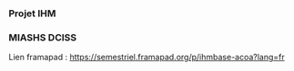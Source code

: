 ### Projet IHM
### MIASHS DCISS

Lien framapad :
https://semestriel.framapad.org/p/ihmbase-acoa?lang=fr
